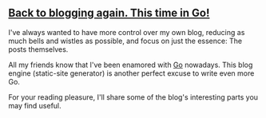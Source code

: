 [<h2>Back to blogging again. This time in Go!</h2>](/posts/1424762251437171629-back-to-blogging.html)


I've always wanted to have more control over my own blog, reducing as much bells and wistles as possible, and focus on just the essence: The posts themselves.

All my friends know that I've been enamored with [Go](https://golang.org/) nowadays. This blog engine (static-site generator) is another perfect excuse to write even more Go.

For your reading pleasure, I'll share some of the blog's interesting parts you may find useful.

